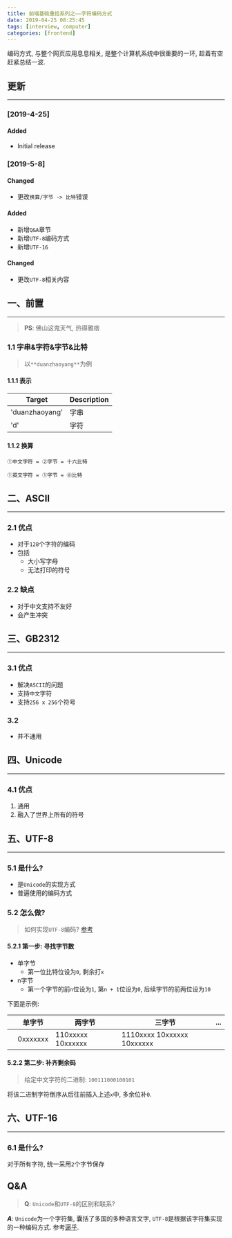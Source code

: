 ```yaml
---
title: 前端基础重拾系列之——字符编码方式
date: 2019-04-25 08:25:45
tags: [interview, computer]
categories: [frontend]
---
```


编码方式, 与整个网页应用息息相关, 是整个计算机系统中很重要的一环, 趁着有空赶紧总结一波.


<!-- more -->


## 更新

------

### [2019-4-25]

#### Added

- Initial release

### [2019-5-8]

#### Changed

- 更改`换算/字节 -> 比特`错误

#### Added

- 新增`Q&A`章节
- 新增`UTF-8`编码方式
- 新增`UTF-16`

#### Changed

- 更改`UTF-8`相关内容

##  一、前置

------

> **PS**: 佛山这鬼天气, 热得雅痞

### 1.1 字串&字符&字节&比特

> 以`**duanzhaoyang**`为例

#### 1.1.1 表示

| Target | Description |
| --- | --- |
| 'duanzhaoyang' | 字串 |
| 'd' | 字符 |

#### 1.1.2 换算

```
①中文字符 = ②字节 = 十六比特

①英文字符 = ①字节 = ⑧比特
```

## 二、ASCII

------

### 2.1 优点

- 对于`128`个字符的编码
- 包括
  - 大小写字母
  - 无法打印的符号

### 2.2 缺点

- 对于中文支持不友好
- 会产生冲突

## 三、GB2312

------

### 3.1 优点

- 解决`ASCII`的问题
- 支持`中文`字符
- 支持`256 x 256`个符号

### 3.2

- 并不通用

## 四、Unicode

------

### 4.1 优点

1. 通用
2. 融入了世界上所有的符号

## 五、UTF-8

------

### 5.1 是什么?

- 是`Unicode`的实现方式
- 普遍使用的编码方式

### 5.2 怎么做?

> 如何实现`UTF-8`编码? [参考](https://blog.csdn.net/duola8789/article/details/78949308)

#### 5.2.1 第一步: 寻找字节数

- 单字节
  - 第一位比特位设为`0`, 剩余打`x`
- n字节
  - 第一个字节的前`n`位设为`1`, 第`n + 1`位设为`0`, 后续字节的前两位设为`10`

下面是示例:

|  | 单字节 | 两字节 | 三字节 | ... |
| --- | --- | --- | --- | --- |
| | 0xxxxxxx | 110xxxxx 10xxxxxx | 1110xxxx 10xxxxxx 10xxxxxx |


#### 5.2.2 第二步: 补齐剩余码

> 给定中文字符的二进制: `100111000100101`

将该二进制字符倒序从后往前插入上述`x`中, 多余位补`0`.

## 六、UTF-16

------

### 6.1 是什么?

对于所有字符, 统一采用`2`个字节保存

## Q&A

> **Q**: `Unicode`和`UTF-8`的区别和联系?

***A***: `Unicode`为一个字符集, 囊括了多国的多种语言文字, `UTF-8`是根据该字符集实现的一种编码方式. 参考[逼乎](https://www.zhihu.com/question/23374078).